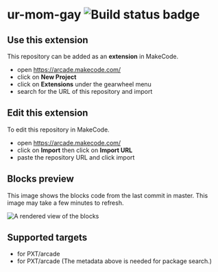 # ur-mom-gay ![Build status badge](https://github.com/zcatvideogay/ur-mom-gay/workflows/MakeCode/badge.svg)



## Use this extension

This repository can be added as an **extension** in MakeCode.

* open https://arcade.makecode.com/
* click on **New Project**
* click on **Extensions** under the gearwheel menu
* search for the URL of this repository and import

## Edit this extension

To edit this repository in MakeCode.

* open https://arcade.makecode.com/
* click on **Import** then click on **Import URL**
* paste the repository URL and click import

## Blocks preview

This image shows the blocks code from the last commit in master.
This image may take a few minutes to refresh.

![A rendered view of the blocks](https://github.com/zcatvideogay/ur-mom-gay/raw/master/.makecode/blocks.png)

## Supported targets

* for PXT/arcade
* for PXT/arcade
(The metadata above is needed for package search.)

